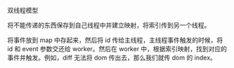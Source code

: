 双线程模型

将不能传递的东西保存到自己线程中并建立映射，将索引传到另一个线程。

将事件放到 map 中存起来，然后将 id 传给主线程，主线程事件触发的时候，将 id 和 event 参数交还给 worker。然后在 worker 中，根据索引映射，找到对应的事件并触发。例如，diff 无法将 dom 传出去，那么我们就传 dom 的 index。